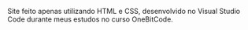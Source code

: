 Site feito apenas utilizando HTML e CSS, desenvolvido no Visual Studio Code durante meus estudos no curso OneBitCode.

